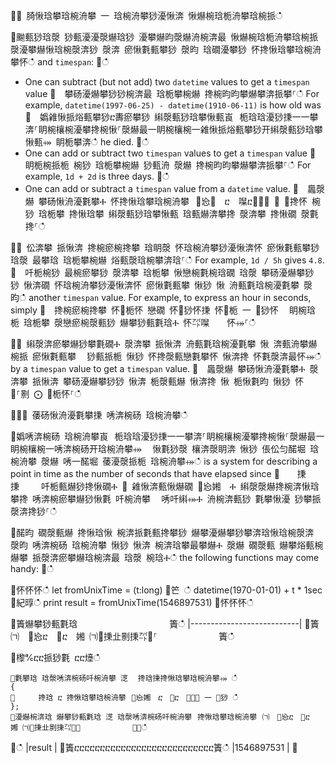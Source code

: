 ਍⌀ 䐀愀琀攀琀椀洀攀 ⼀ 琀椀洀攀猀瀀愀渀 愀爀椀琀栀洀攀琀椀挀ഀഀ
਍䬀甀猀琀漀 猀甀瀀瀀漀爀琀猀 瀀攀爀昀漀爀洀椀渀最 愀爀椀琀栀洀攀琀椀挀 漀瀀攀爀愀琀椀漀渀猀 漀渀 瘀愀氀甀攀猀 漀昀 琀礀瀀攀猀 怀搀愀琀攀琀椀洀攀怀ഀഀ
and `timespan`:਍ഀഀ
* One can subtract (but not add) two `datetime` values to get a `timespan` value਍  攀砀瀀爀攀猀猀椀渀最 琀栀攀椀爀 搀椀昀昀攀爀攀渀挀攀⸀ഀഀ
  For example, `datetime(1997-06-25) - datetime(1910-06-11)` is how old was਍  嬀䨀愀挀焀甀攀猀ⴀ夀瘀攀猀 䌀漀甀猀琀攀愀甀崀⠀栀琀琀瀀猀㨀⼀⼀攀渀⸀眀椀欀椀瀀攀搀椀愀⸀漀爀最⼀眀椀欀椀⼀䨀愀挀焀甀攀猀开䌀漀甀猀琀攀愀甀⤀ 眀栀攀渀ഀഀ
  he died.਍ഀഀ
* One can add or subtract two `timespan` values to get a `timespan` value਍  眀栀椀挀栀 椀猀 琀栀攀椀爀 猀甀洀 漀爀 搀椀昀昀攀爀攀渀挀攀⸀ഀഀ
  For example, `1d + 2d` is three days.਍ഀഀ
* One can add or subtract a `timespan` value from a `datetime` value.਍  䘀漀爀 攀砀愀洀瀀氀攀Ⰰ 怀搀愀琀攀琀椀洀攀⠀㄀㤀㄀　ⴀ　㘀ⴀ㄀㄀⤀ ⬀ ㄀搀怀 椀猀 琀栀攀 搀愀琀攀 䌀漀甀猀琀攀愀甀 琀甀爀渀攀搀 漀渀攀 搀愀礀 漀氀搀⸀ഀഀ
਍⨀ 伀渀攀 挀愀渀 搀椀瘀椀搀攀 琀眀漀 怀琀椀洀攀猀瀀愀渀怀 瘀愀氀甀攀猀 琀漀 最攀琀 琀栀攀椀爀 焀甀漀琀椀攀渀琀⸀ഀഀ
  For example, `1d / 5h` gives `4.8`.਍  吀栀椀猀 最椀瘀攀猀 漀渀攀 琀栀攀 愀戀椀氀椀琀礀 琀漀 攀砀瀀爀攀猀猀 愀渀礀 怀琀椀洀攀猀瀀愀渀怀 瘀愀氀甀攀 愀猀 愀 洀甀氀琀椀瀀氀攀 漀昀ഀഀ
  another `timespan` value. For example, to express an hour in seconds, simply਍  搀椀瘀椀搀攀 怀㄀栀怀 戀礀 怀㄀猀怀㨀 怀㄀栀 ⼀ ㄀猀怀 ⠀眀椀琀栀 琀栀攀 漀戀瘀椀漀甀猀 爀攀猀甀氀琀Ⰰ 怀㌀㘀　　怀⤀⸀ഀഀ
਍⨀ 䌀漀渀瘀攀爀猀攀氀礀Ⰰ 漀渀攀 挀愀渀 洀甀氀琀椀瀀氀攀 愀 渀甀洀攀爀椀挀 瘀愀氀甀攀 ⠀猀甀挀栀 愀猀 怀搀漀甀戀氀攀怀 愀渀搀 怀氀漀渀最怀⤀ഀഀ
  by a `timespan` value to get a `timespan` value.਍  䘀漀爀 攀砀愀洀瀀氀攀Ⰰ 漀渀攀 挀愀渀 攀砀瀀爀攀猀猀 愀渀 栀漀甀爀 愀渀搀 愀 栀愀氀昀 愀猀 怀㄀⸀㔀 ⨀ ㄀栀怀⸀ഀഀ
਍⌀⌀ 䔀砀愀洀瀀氀攀㨀 唀渀椀砀 琀椀洀攀ഀഀ
਍嬀唀渀椀砀 琀椀洀攀崀⠀栀琀琀瀀猀㨀⼀⼀攀渀⸀眀椀欀椀瀀攀搀椀愀⸀漀爀最⼀眀椀欀椀⼀唀渀椀砀开琀椀洀攀⤀ ⠀愀氀猀漀 欀渀漀眀渀 愀猀 倀伀匀䤀堀 琀椀洀攀 漀爀 唀一䤀堀 䔀瀀漀挀栀 琀椀洀攀⤀ഀഀ
is a system for describing a point in time as the number of seconds that have elapsed since ਍　　㨀　　㨀　　 吀栀甀爀猀搀愀礀Ⰰ ㄀ 䨀愀渀甀愀爀礀 ㄀㤀㜀　Ⰰ 䌀漀漀爀搀椀渀愀琀攀搀 唀渀椀瘀攀爀猀愀氀 吀椀洀攀 ⠀唀吀䌀⤀Ⰰ 洀椀渀甀猀 氀攀愀瀀 猀攀挀漀渀搀猀⸀ഀഀ
਍䤀昀 礀漀甀爀 搀愀琀愀 椀渀挀氀甀搀攀猀 爀攀瀀爀攀猀攀渀琀愀琀椀漀渀 漀昀 唀渀椀砀 琀椀洀攀 愀猀 愀渀 椀渀琀攀最攀爀Ⰰ 漀爀 礀漀甀 爀攀焀甀椀爀攀 挀漀渀瘀攀爀琀椀渀最 琀漀 椀琀Ⰰഀഀ
the following functions may come handy:਍ഀഀ
<!--csl -->਍怀怀怀ഀഀ
let fromUnixTime = (t:long)਍笀 ഀഀ
    datetime(1970-01-01) + t * 1sec ਍紀㬀ഀഀ
print result = fromUnixTime(1546897531)਍怀怀怀ഀഀ
਍簀爀攀猀甀氀琀                     簀ഀഀ
|---------------------------|਍簀㈀　㄀㤀ⴀ　㄀ⴀ　㜀 ㈀㄀㨀㐀㔀㨀㌀㄀⸀　　　　　　　簀ഀഀ
਍㰀℀ⴀⴀ挀猀氀 ⴀⴀ㸀ഀഀ
```਍氀攀琀 琀漀唀渀椀砀吀椀洀攀 㴀 ⠀搀琀㨀搀愀琀攀琀椀洀攀⤀ ഀഀ
{ ਍    ⠀搀琀 ⴀ 搀愀琀攀琀椀洀攀⠀㄀㤀㜀　ⴀ　㄀ⴀ　㄀⤀⤀ ⼀ ㄀猀 ഀഀ
};਍瀀爀椀渀琀 爀攀猀甀氀琀 㴀 琀漀唀渀椀砀吀椀洀攀⠀搀愀琀攀琀椀洀攀⠀㈀　㄀㤀ⴀ　㄀ⴀ　㜀 ㈀㄀㨀㐀㔀㨀㌀㄀⸀　　　　　　　⤀⤀ഀഀ
```਍ഀഀ
|result                     |਍簀ⴀⴀⴀⴀⴀⴀⴀⴀⴀⴀⴀⴀⴀⴀⴀⴀⴀⴀⴀⴀⴀⴀⴀⴀⴀⴀⴀ簀ഀഀ
|1546897531                 |਍